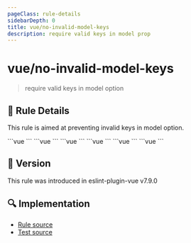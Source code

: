 ```yaml
---
pageClass: rule-details
sidebarDepth: 0
title: vue/no-invalid-model-keys
description: require valid keys in model prop
---
```

# vue/no-invalid-model-keys

> require valid keys in model option


## :book: Rule Details

This rule is aimed at preventing invalid keys in model option.

<eslint-code-block :rules="{'vue/no-invalid-model-keys': ['error']}">
```vue
<script>
/* ✓ GOOD */
export default {
  model: {
    prop: 'list',
  }
}
</script>
```
</eslint-code-block>

<eslint-code-block :rules="{'vue/no-invalid-model-keys': ['error']}">
```vue
<script>
/* ✓ GOOD */
export default {
  model: {
    event: 'update'
  }
}
</script>
```
</eslint-code-block>

<eslint-code-block :rules="{'vue/no-invalid-model-keys': ['error']}">
```vue
<script>
/* ✓ GOOD */
export default {
  model: {
    prop: 'list',
    event: 'update'
  }
}
</script>
```
</eslint-code-block>

<eslint-code-block :rules="{'vue/no-invalid-model-keys': ['error']}">
```vue
<script>
/* ✗ BAD */
export default {
  model: {
    prop: 'list',
    events: 'update'
  }
}
</script>
```
</eslint-code-block>

<eslint-code-block :rules="{'vue/no-invalid-model-keys': ['error']}">
```vue
<script>
/* ✗ BAD */
export default {
  model: {
    props: 'list',
    events: 'update'
  }
}
</script>
```
</eslint-code-block>

<eslint-code-block :rules="{'vue/no-invalid-model-keys': ['error']}">
```vue
<script>
/* ✗ BAD */
export default {
  model: {
    name: 'checked',
    props: 'list',
    event: 'update'
  }
}
</script>
```
</eslint-code-block>

## :rocket: Version

This rule was introduced in eslint-plugin-vue v7.9.0

## :mag: Implementation

- [Rule source](https://github.com/vuejs/eslint-plugin-vue/blob/master/lib/rules/no-invalid-model-keys.js)
- [Test source](https://github.com/vuejs/eslint-plugin-vue/blob/master/tests/lib/rules/no-invalid-model-keys.js)
